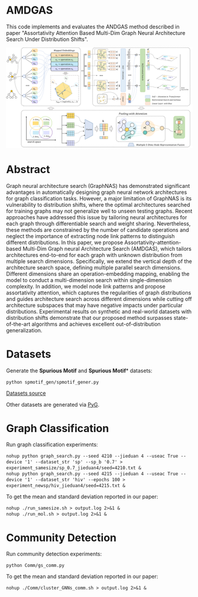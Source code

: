 # AMDGAS

This code implements and evaluates the ANDGAS method described in paper "Assortativity Attention Based Multi-Dim Graph Neural Architecture Search Under Distribution Shifts". 

<img src="./framework.png">

# Abstract
Graph neural architecture search (GraphNAS) has demonstrated significant advantages in automatically designing graph neural network architectures for graph classification tasks.
However, a major limitation of GraphNAS is its vulnerability to distribution shifts, where the optimal architectures searched for training graphs may not generalize well to unseen testing graphs. 
Recent approaches have addressed this issue by tailoring neural architectures for each graph through differentiable search and weight sharing.
Nevertheless, these methods are constrained by the number of candidate operations and neglect the importance of extracting node link patterns to distinguish different distributions.
In this paper, we propose Assortativity-attention-based Multi-Dim Graph neural Architecture Search (AMDGAS), which tailors architectures end-to-end for each graph with unknown distribution from multiple search dimensions. 
Specifically, we extend the vertical depth of the architecture search space, defining multiple parallel search dimensions.
Different dimensions share an operation-embedding mapping, enabling the model to conduct a multi-dimension search within single-dimension complexity.
In addition, we model node link patterns and propose assortativity attention, which captures the regularities of graph distributions and guides architecture search across different dimensions while cutting off architecture subspaces that may have negative impacts under particular distributions.
Experimental results on synthetic and real-world datasets with distribution shifts demonstrate that 
our proposed method surpasses state-of-the-art algorithms and achieves excellent out-of-distribution generalization. 
# Datasets

Generate the **Spurious Motif** and **Spurious Motif*** datasets:
```
python spmotif_gen/spmotif_gener.py 
``` 
[Datasets source](https://github.com/Wuyxin/DIR-GNN)

Other datasets are generated via [PyG](https://pytorch-geometric.readthedocs.io/en/latest/modules/datasets.html).

# Graph Classification

Run graph classification experiments:
```
nohup python graph_search.py --seed 4210 --jieduan 4 --useac True --device '1' --dataset_str 'sp' --sp_b '0.7' > experiment_samesize/sp_0.7_jieduan4/seed=4210.txt &
nohup python graph_search.py --seed 4215 --jieduan 4 --useac True --device '1' --dataset_str 'hiv' --epochs 100 > experiment_newsp/hiv_jieduan4/seed=4215.txt &
``` 
To get the mean and standard deviation reported in our paper:
```
nohup ./run_samesize.sh > output.log 2>&1 &
nohup ./run_mol.sh > output.log 2>&1 &
``` 
# Community Detection

Run community detection experiments:
```
python Comm/gs_comm.py 
``` 
To get the mean and standard deviation reported in our paper:
```
nohup ./Comm/cluster_GNNs_comm.sh > output.log 2>&1 &
``` 
